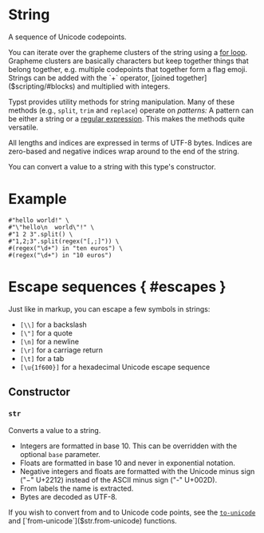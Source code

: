 # String

A sequence of Unicode codepoints.

You can iterate over the grapheme clusters of the string using a [for
loop]($scripting/#loops). Grapheme clusters are basically characters but
keep together things that belong together, e.g. multiple codepoints that
together form a flag emoji. Strings can be added with the `+` operator,
[joined together]($scripting/#blocks) and multiplied with integers.

Typst provides utility methods for string manipulation. Many of these
methods (e.g., `split`, `trim` and `replace`) operate on _patterns:_ A
pattern can be either a string or a [regular expression]($regex). This makes
the methods quite versatile.

All lengths and indices are expressed in terms of UTF-8 bytes. Indices are
zero-based and negative indices wrap around to the end of the string.

You can convert a value to a string with this type's constructor.

# Example
```example
#"hello world!" \
#"\"hello\n  world\"!" \
#"1 2 3".split() \
#"1,2;3".split(regex("[,;]")) \
#(regex("\d+") in "ten euros") \
#(regex("\d+") in "10 euros")
```

# Escape sequences { #escapes }
Just like in markup, you can escape a few symbols in strings:
- `[\\]` for a backslash
- `[\"]` for a quote
- `[\n]` for a newline
- `[\r]` for a carriage return
- `[\t]` for a tab
- `[\u{1f600}]` for a hexadecimal Unicode escape sequence

## Constructor

### `str`

Converts a value to a string.

- Integers are formatted in base 10. This can be overridden with the
  optional `base` parameter.
- Floats are formatted in base 10 and never in exponential notation.
- Negative integers and floats are formatted with the Unicode minus sign
  ("−" U+2212) instead of the ASCII minus sign ("-" U+002D).
- From labels the name is extracted.
- Bytes are decoded as UTF-8.

If you wish to convert from and to Unicode code points, see the
[`to-unicode`]($str.to-unicode) and [`from-unicode`]($str.from-unicode)
functions.



